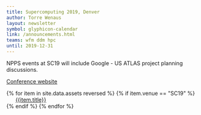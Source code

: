 ```yaml
---
title: Supercomputing 2019, Denver
author: Torre Wenaus
layout: newsletter
symbol: glyphicon-calendar
link: /announcements.html
teams: wfm ddm hpc
until: 2019-12-31
---
```


NPPS events at SC19 will include Google - US ATLAS project planning discussions.

[Conference website](https://sc19.supercomputing.org/)

<p>
{% for item in site.data.assets reversed %}
    {% if item.venue == "SC19" %}
        &nbsp; &nbsp; &nbsp; &nbsp; <a href="{{item.name}}" target="_blank">{{item.title}}</a><br>
    {% endif %}
{% endfor %}
</p>
